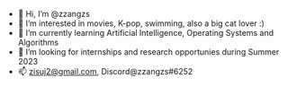 - 👋 Hi, I’m @zzangzs
- 👀 I’m interested in movies, K-pop, swimming, also a big cat lover :)
- 🌱 I’m currently learning Artificial Intelligence, Operating Systems and Algorithms
- 💞️ I’m looking for internships and research opportunies during Summer 2023
- 📫 zisuj2@gmail.com, Discord@zzangzs#6252

<!---
zzangzs/zzangzs is a ✨ special ✨ repository because its `README.md` (this file) appears on your GitHub profile.
You can click the Preview link to take a look at your changes.
--->
